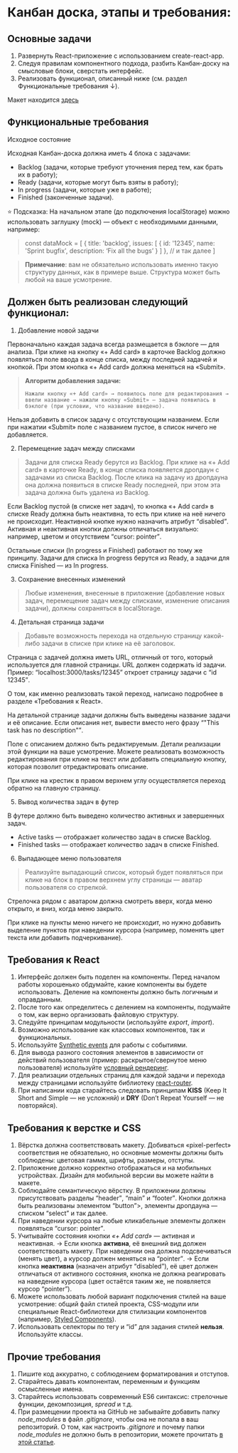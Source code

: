 # Канбан доска, этапы и требования:

## Основные задачи

1. Развернуть React-приложение с использованием create-react-app.
2. Следуя правилам компонентного подхода, разбить Канбан-доску на смысловые блоки, сверстать интерфейс.
3. Реализовать функционал, описанный ниже (см. раздел Функциональные требования ↓).

Макет находится <a href="https://www.figma.com/file/gmwg0Me1T6szwVqd7KSYL6/Kanban">здесь</a>

## Функциональные требования

Исходное состояние

Исходная Канбан-доска должна иметь 4 блока с задачами:

- Backlog (задачи, которые требуют уточнения перед тем, как брать их в работу);
- Ready (задачи, которые могут быть взяты в работу);
- In progress (задачи, которые уже в работе);
- Finished (законченные задачи).

⭐ Подсказка: На начальном этапе (до подключения localStorage) можно использовать заглушку (mock) — объект с необходимыми данными, например:

<blockquote>
const dataMock = [
    {
        title: 'backlog',
        issues: [
            {
                id: '12345',
                name: 'Sprint bugfix',
                description: ‘Fix all the bugs’
            }
        ]
    },
// и так далее
]
</blockquote>

<blockquote>
    <b>Примечание</b>: вам не обязательно использовать именно такую структуру данных, как в примере выше. Структура может быть любой на ваше усмотрение.
</blockquote>

## Должен быть реализован следующий функционал:

1. Добавление новой задачи

Первоначально каждая задача всегда размещается в бэклоге — для анализа. При клике на кнопку «+ Add card» в карточке Backlog должно появляться поле ввода в конце списка, между последней задачей и кнопкой. При этом кнопка «+ Add card» должна меняться на «Submit».

<blockquote>
    <b>Алгоритм добавления задачи:</b>  

    Нажали кнопку «+ Add card» → появилось поле для редактирования → ввели название → нажали кнопку «Submit» — задача появилась в бэклоге (при условии, что название введено).
</blockquote>

Нельзя добавить в список задачу с отсутствующим названием. Если при нажатии «Submit» поле с названием пустое, в список ничего не добавляется.

2. Перемещение задач между списками

<blockquote>
    Задачи для списка Ready берутся из Backlog. При клике на «+ Add card» в карточке Ready, в конце списка появляется дропдаун с задачами из списка Backlog. После клика на задачу из дропдауна она должна появиться в списке Ready последней, при этом эта задача должна быть удалена из Backlog.
</blockquote>

Если Backlog пустой (в списке нет задач), то кнопка «+ Add card» в списке Ready должна быть неактивна, то есть при клике на неё ничего не происходит. Неактивной кнопке нужно назначить атрибут <q>disabled</q>. Активная и неактивная кнопки должны отличаться визуально: например, цветом и отсутствием <q>cursor: pointer</q>.

Остальные списки (In progress и Finished) работают по тому же принципу. Задачи для списка In progress берутся из Ready, а задачи для списка Finished — из In progress.

3. Сохранение внесенных изменений

<blockquote>
    Любые изменения, внесенные в приложение (добавление новых задач, перемещение задач между списками, изменение описания задачи), должны сохраняться в localStorage.
</blockquote>

4. Детальная страница задачи

<blockquote>
    Добавьте возможность перехода на отдельную страницу какой-либо задачи в списке при клике на её заголовок.
</blockquote>

Страница с задачей должна иметь URL, отличный от того, который используется для главной страницы. URL должен содержать id задачи. Пример: <q>localhost:3000/tasks/12345</q> откроет страницу задачи с <q>id 12345</q>.

О том, как именно реализовать такой переход, написано подробнее в разделе «Требования к React».

На детальной странице задачи должны быть выведены название задачи и её описание. Если описания нет, вывести вместо него фразу <q>"This task has no description"</q>.

Поле с описанием должно быть редактируемым. Детали реализации этой функции на ваше усмотрение. Можете реализовать возможность редактирования при клике на текст или добавить специальную кнопку, которая позволит отредактировать описание.

При клике на крестик в правом верхнем углу осуществляется переход обратно на главную страницу.

5. Вывод количества задач в футер

В футере должно быть выведено количество активных и завершенных задач.

- Active tasks — отображает количество задач в списке Backlog.
- Finished tasks — отображает количество задач в списке Finished.

6. Выпадающее меню пользователя

<blockquote>
    Реализуйте выпадающий список, который будет появляться при клике на блок в правом верхнем углу страницы — аватар пользователя со стрелкой.
</blockquote>

Стрелочка рядом с аватаром должна смотреть вверх, когда меню открыто, и вниз, когда меню закрыто.

При клике на пункты меню ничего не происходит, но нужно добавить выделение пунктов при наведении курсора (например, поменять цвет текста или добавить подчеркивание).

## Требования к React

1. Интерфейс должен быть поделен на компоненты. Перед началом работы хорошенько обдумайте, какие компоненты вы будете использовать. Деление на компоненты должно быть логичным и оправданным.
2. После того как определитесь с делением на компоненты, подумайте о том, как верно организовать файловую структуру.
3. Следуйте принципам модульности (используйте <i>export</i>, <i>import</i>).
4. Возможно использование как классовых компонентов, так и функциональных.
5. Используйте <a href="https://ru.reactjs.org/docs/handling-events.html">Synthetic events</a> для работы с событиями.
6. Для вывода разного состояния элементов в зависимости от действий пользователя (пример: раскрытое/свернутое меню пользователя) используйте <a href="https://learn-reactjs.ru/basics/conditional-rendering">условный рендеринг</a>.
7. Для реализации отдельных страниц для каждой задачи и перехода между страницами используйте библиотеку <a href="https://habr.com/ru/post/329996/">react-router</a>. 
8. При написании кода старайтесь следовать принципам <b>KISS</b> (Keep It Short and Simple — не усложняй) и <b>DRY</b> (Don’t Repeat Yourself — не повторяйся).

## Требования к верстке и CSS

1. Вёрстка должна соответствовать макету. Добиваться «pixel-perfect» соответствия не обязательно, но основные моменты должны быть соблюдены: цветовая гамма, шрифты, размеры, отступы.
2. Приложение должно корректно отображаться и на мобильных устройствах. Дизайн для мобильной версии вы можете найти в макете.
3. Соблюдайте семантическую вёрстку. В приложении должны присутствовать разделы <q>header</q>, <q>main</q> и <q>footer</q>. Кнопки должна быть реализованы элементом <q>button</q>>, элементы дропдауна — списком <q>select</q> и так далее.
4. При наведении курсора на любые кликабельные элементы должен появляться <q>cursor: pointer</q>.
5. Учитывайте состояния кнопки <i>«+ Add card»</i> — активная и неактивная.
    → Если кнопка <b>активна</b>, её внешний вид должен соответствовать макету. При наведении она должна подсвечиваться (менять цвет), а курсор должен меняться на <q>pointer</q>.
    → Если кнопка <b>неактивна</b> (назначен атрибут <q>disabled</q>), её цвет должен отличаться от активного состояния, кнопка не должна реагировать на наведение курсора (цвет остаётся таким же, не появляется курсор <q>pointer</q>).
6. Можете использовать любой вариант подключения стилей на ваше усмотрение: общий файл стилей проекта, CSS-модули или специальные React-библиотеки для стилизации компонентов (например, <a href="https://styled-components.com/">Styled Components<a>). 
7. Использовать селекторы по тегу и <q>id</q> для задания стилей <b>нельзя</b>. Используйте классы.

## Прочие требования

1. Пишите код аккуратно, с соблюдением форматирования и отступов.
2. Старайтесь давать компонентам, переменным и функциям осмысленные имена.
3. Старайтесь использовать современный ES6 синтаксис: стрелочные функции, декомпозиция, <i>spread</i> и т.д.
4. При размещении проекта на GitHub не забывайте добавить папку <i>node_modules</i> в файл <i>.gitignore</i>, чтобы она не попала в ваш репозиторий. О том, как настроить <i>.gitignore</i> и почему папки <i>node_modules</i> не должно быть в репозитории, можете прочитать <a href="https://cpab.ru/chto-takoe-fajl-gitignore-i-kak-ego-nastroit-cloudsavvy-it/">в этой статье</a>.